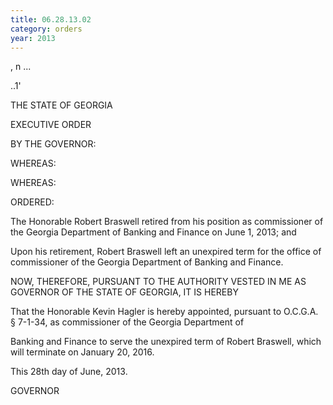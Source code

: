 ```yaml
---
title: 06.28.13.02
category: orders
year: 2013
---
```

, n
.\..

   

..1'

THE STATE OF GEORGIA

EXECUTIVE ORDER

BY THE GOVERNOR:

WHEREAS:

WHEREAS:

ORDERED:

The Honorable Robert Braswell retired from his position as
commissioner of the Georgia Department of Banking and Finance
on June 1, 2013; and

Upon his retirement, Robert Braswell left an unexpired term for the
office of commissioner of the Georgia Department of Banking and
Finance.

NOW, THEREFORE, PURSUANT TO THE AUTHORITY VESTED IN ME
AS GOVERNOR OF THE STATE OF GEORGIA, IT IS HEREBY

That the Honorable Kevin Hagler is hereby appointed, pursuant to
O.C.G.A. § 7-1-34, as commissioner of the Georgia Department of

Banking and Finance to serve the unexpired term of Robert
Braswell, which will terminate on January 20, 2016.

This 28th day of June, 2013.

GOVERNOR

